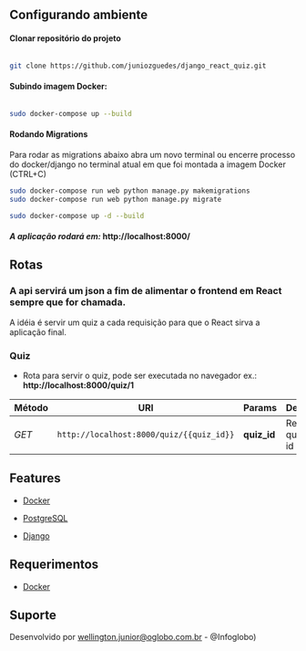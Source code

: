 ## Configurando ambiente ##

#### Clonar repositório do projeto ####

```bash

git clone https://github.com/juniozguedes/django_react_quiz.git

```


#### Subindo imagem Docker:

  

```bash

sudo docker-compose up --build

```

  

#### Rodando Migrations

Para rodar as migrations abaixo abra um novo terminal ou encerre processo do docker/django no terminal atual em que foi montada a imagem Docker (CTRL+C) 

```bash
sudo docker-compose run web python manage.py makemigrations
sudo docker-compose run web python manage.py migrate

sudo docker-compose up -d --build

```
  <h4><i>A aplicação rodará em:</i> http://localhost:8000/</h4>


## Rotas
<h3> A api servirá um json a fim de alimentar o frontend em React sempre que for chamada.</h3>
<p>A idéia é servir um quiz a cada requisição para que o React sirva a aplicação final.</p>

### Quiz

* Rota para servir o quiz, pode ser executada no navegador ex.: <strong>http://localhost:8000/quiz/1</strong>

Método | URI | Params | Descrição | Ex.:
--- | --- | --- | --- | ---
*GET* | `http://localhost:8000/quiz/{{quiz_id}}` | **quiz_id** | Retorna quiz por id | `http://localhost:8000/quiz/1`


## Features

-  [Docker](https://www.docker.com/docker-community)

-  [PostgreSQL](https://www.postgresql.org/)

-  [Django](https://www.djangoproject.com/)

## Requerimentos
-  [Docker](https://www.docker.com/)

## Suporte
  
Desenvolvido por wellington.junior@oglobo.com.br - @Infoglobo)
